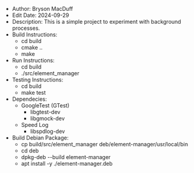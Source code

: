 * Author: Bryson MacDuff
* Edit Date: 2024-09-29
* Description: This is a simple project to experiment with background processes.
* Build Instructions:
    * cd build
    * cmake ..
    * make
* Run Instructions:
    * cd build
    * ./src/element_manager
* Testing Instructions:
    * cd build
    * make test
* Dependecies:
    * GoogleTest (GTest)
        * libgtest-dev
        * libgmock-dev
    * Speed Log
        * libspdlog-dev
* Build Debian Package:
    * cp build/src/element_manager deb/element-manager/usr/local/bin
    * cd deb
    * dpkg-deb --build element-manager
    * apt install -y ./element-manager.deb